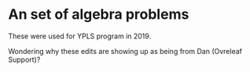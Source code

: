 # An set of algebra problems

These were used for YPLS program in 2019.

Wondering why these edits are showing up as being from Dan (Ovreleaf Support)?